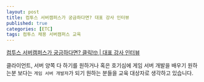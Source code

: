 ```yaml
---
layout: post
title: 컴투스 서버캠퍼스가 궁금하다면? 대표 강사 인터뷰
published: true
categories: [ETC]
tags: 컴투스 채용 서버캠퍼스 교육
---
```

[컴투스 서버캠퍼스가 궁금하다면? 클릭!🤓 | 대표 강사 인터뷰](https://blog.com2us.com/?p=3475)  
  
클라이언트, 서버 양쪽 다 하기를 원하거나 혹은 호기심에 게임 서버 개발을 배우기 원하는분 보다는 `게임 서버 개발자`가 되기 원하는 분들을 교육 대상자로 생각하고 있습니다.  
     
	 